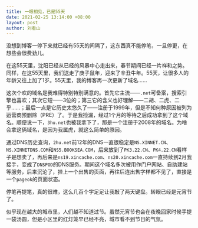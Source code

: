 ```yaml
---
title: 一眼相见，已是55天
date: 2021-02-25 13:14:00 +08:00
layout: post
author: 刘看山
---
```


没想到博客一停下来就已经有55天的间隔了，这东西真不能停笔，一旦停更，在想些会很费劲儿。

在这55天里，沈阳已经从已经的风暴中心走出来，春节期间已经一片祥和之势。同样，在这55天里，我们送走了庚子鼠年，迎来了辛丑牛年。55天，让很多人的年龄又往上加了1岁。55天里，我的博客再一次更新了域名……

这次个欢的域名是我难得特别特别满意的。首先它主流——`.net`可备案，搜索引擎也喜欢；其次它短——3位的；第三它的含义也好理解——二胡、二虎、二乎……；最后一点是它历史太悠久了——注册于1999年，但是不知何种原因被列为运营商预删除（PRE）了。于是我捡漏，经过1个月的等待之后成功拿到了这个域名。顺便说一下，`3hu.net`也被我拿下了，那是一个注册于2008年的域名。为啥会拿这俩域名，是因为我属虎，就这么简单的原因。

通过DNS历史查询，`2hu.net`前12年的DNS一直很稳定是`NS.XINNET.CN`、`NS.XINNETDNS.COM`和`NS5.BOOKSEA.COM`，后来放到了`PK3.22.CN`、`PK4.22.CN`看样子是想卖了，再后来是`ns19.xincache.com`、`ns20.xincache.com`一直持续到2月我接手，变成了`DNSPOD`的DNS服务。期间这个域名多次被用作门户网站、自助建站等服务，后来沉沦了，挂上一个出售的页面，再往后连出售字样都不见了，直接是一个`pageok`的页面状态。

停笔再提笔，真的很难，这么几百个字足足让我敲了两天键盘。转眼已经是元宵节了。

似乎现在越大的城市里，人们越不知道过节。虽然元宵节也会在夜晚回家时候手提一袋汤圆，但是小区里的红灯笼早已经不亮，城市看不到节日的气氛。